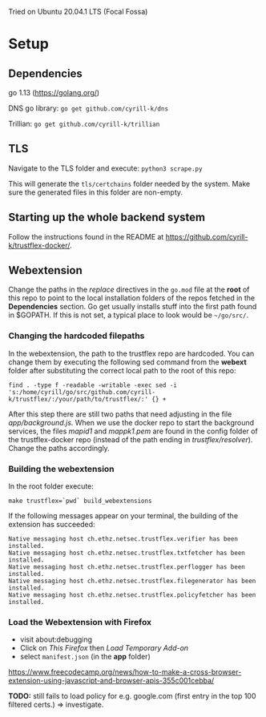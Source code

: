 Tried on Ubuntu 20.04.1 LTS (Focal Fossa)

# Setup

## Dependencies

go 1.13
(https://golang.org/)

DNS go library:
`go get github.com/cyrill-k/dns`

Trillian:
`go get github.com/cyrill-k/trillian`

## TLS
Navigate to the TLS folder and execute:
`python3 scrape.py`

This will generate the `tls/certchains` folder needed by the system. Make sure the generated files in this folder are non-empty. 

## Starting up the whole backend system
Follow the instructions found in the README at https://github.com/cyrill-k/trustflex-docker/.

## Webextension

Change the paths in the *replace* directives in the `go.mod` file at the **root** of this repo to point to the local installation folders of the repos fetched in the **Dependencies** section. 
Go get usually installs stuff into the first path found in $GOPATH. If this is not set, a typical place to look would be `~/go/src/`.

### Changing the hardcoded filepaths

In the webextension, the path to the trustflex repo are hardcoded. You can change them by executing the following sed command from the **webext** folder after substituting the correct local path to the root of this repo:
```
find . -type f -readable -writable -exec sed -i 's:/home/cyrill/go/src/github.com/cyrill-k/trustflex/:/your/path/to/trustflex/:' {} +
```
After this step there are still two paths that need adjusting in the file *app/background.js*. When we use the docker repo to start the background services, the files *mapid1* and *mappk1.pem* are found in the config folder of the trustflex-docker repo (instead of the path ending in *trustflex/resolver*). Change the paths accordingly. 

### Building the webextension

In the root folder execute:
```
make trustflex=`pwd` build_webextensions
``` 
If the following messages appear on your terminal, the building of the extension has succeeded:
```
Native messaging host ch.ethz.netsec.trustflex.verifier has been installed.
Native messaging host ch.ethz.netsec.trustflex.txtfetcher has been installed.
Native messaging host ch.ethz.netsec.trustflex.perflogger has been installed.
Native messaging host ch.ethz.netsec.trustflex.filegenerator has been installed.
Native messaging host ch.ethz.netsec.trustflex.policyfetcher has been installed.
```

### Load the Webextension with Firefox
- visit about:debugging
- Click on *This Firefox* then *Load Temporary Add-on*
- select `manifest.json` (in the **app** folder)

[//]: # "## Chrome"
[//]: # "- visit chrome://extensions/"
[//]: # "- enable debug mode"
[//]: # "- Click on *Load Unpacked*"
[//]: # "- select the `app` folder"

https://www.freecodecamp.org/news/how-to-make-a-cross-browser-extension-using-javascript-and-browser-apis-355c001cebba/

**TODO:** still fails to load policy for e.g. google.com (first entry in the top 100 filtered certs.) => investigate.
